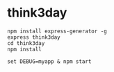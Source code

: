 # think3day

```
npm install express-generator -g
express think3day
cd think3day
npm install

set DEBUG=myapp & npm start
```
